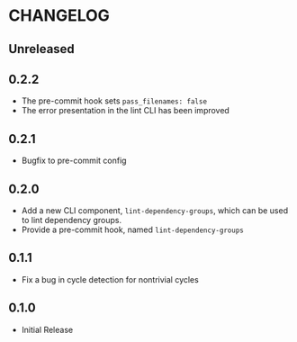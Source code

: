 # CHANGELOG

## Unreleased

## 0.2.2

- The pre-commit hook sets `pass_filenames: false`
- The error presentation in the lint CLI has been improved

## 0.2.1

- Bugfix to pre-commit config

## 0.2.0

- Add a new CLI component, `lint-dependency-groups`, which can be used to lint
  dependency groups.
- Provide a pre-commit hook, named `lint-dependency-groups`

## 0.1.1

- Fix a bug in cycle detection for nontrivial cycles

## 0.1.0

- Initial Release
